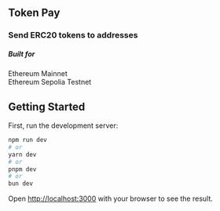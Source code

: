 ## Token Pay
### Send ERC20 tokens to addresses
##### Built for 
Ethereum Mainnet <br/> 
Ethereum Sepolia Testnet


## Getting Started

First, run the development server:

```bash
npm run dev
# or
yarn dev
# or
pnpm dev
# or
bun dev
```

Open [http://localhost:3000](http://localhost:3000) with your browser to see the result.



